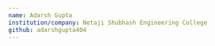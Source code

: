 ```yaml
---
name: Adarsh Gupta
institution/company: Netaji Shubhash Engineering College
github: adarshgupta404
---
```

